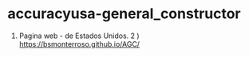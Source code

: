 # accuracyusa-general_constructor
 1) Pagina web - de Estados Unidos.
 2 ) https://bsmonterroso.github.io/AGC/ 
